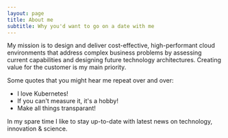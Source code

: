 ```yaml
---
layout: page
title: About me
subtitle: Why you'd want to go on a date with me
---
```


My mission is to design and deliver cost-effective, high-performant cloud environments that address complex business problems by assessing current capabilities and designing future technology architectures. Creating value for the customer is my main priority.

Some quotes that you might hear me repeat over and over:
- I love Kubernetes!
- If you can't measure it, it's a hobby!
- Make all things transparant!

In my spare time I like to stay up-to-date with latest news on technology, innovation & science.
